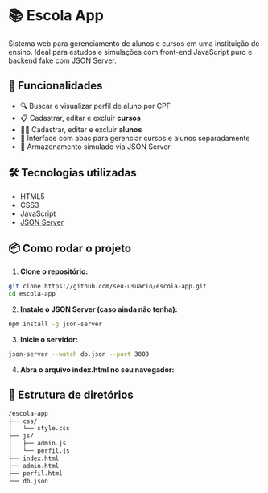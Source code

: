 # 📚 Escola App

Sistema web para gerenciamento de alunos e cursos em uma instituição de ensino. Ideal para estudos e simulações com front-end JavaScript puro e backend fake com JSON Server.

## 🚀 Funcionalidades

- 🔍 Buscar e visualizar perfil de aluno por CPF
- 📋 Cadastrar, editar e excluir **cursos**
- 🧑‍🎓 Cadastrar, editar e excluir **alunos**
- 🔄 Interface com abas para gerenciar cursos e alunos separadamente
- 💾 Armazenamento simulado via JSON Server

## 🛠️ Tecnologias utilizadas

- HTML5
- CSS3
- JavaScript
- [JSON Server](https://github.com/typicode/json-server)

## 📦 Como rodar o projeto

1. **Clone o repositório:**

```bash
git clone https://github.com/seu-usuario/escola-app.git
cd escola-app
```

2. **Instale o JSON Server (caso ainda não tenha):**

```bash
npm install -g json-server
```

3. **Inicie o servidor:**

```bash
json-server --watch db.json --port 3000
```

4. **Abra o arquivo index.html no seu navegador:**

## 📝 Estrutura de diretórios

```bash
/escola-app
├── css/
│   └── style.css
├── js/
│   ├── admin.js
│   └── perfil.js
├── index.html
├── admin.html
├── perfil.html
└── db.json
```
